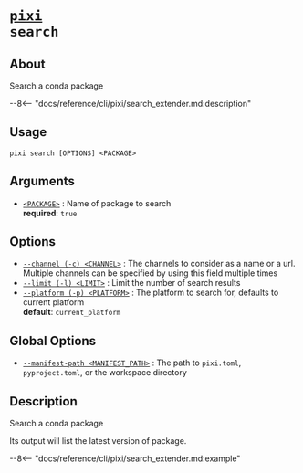 <!--- This file is autogenerated. Do not edit manually! -->
# <code>[pixi](../pixi.md) search</code>

## About
Search a conda package

--8<-- "docs/reference/cli/pixi/search_extender.md:description"

## Usage
```
pixi search [OPTIONS] <PACKAGE>
```

## Arguments
- <a id="arg-<PACKAGE>" href="#arg-<PACKAGE>">`<PACKAGE>`</a>
:  Name of package to search
<br>**required**: `true`

## Options
- <a id="arg---channel" href="#arg---channel">`--channel (-c) <CHANNEL>`</a>
:  The channels to consider as a name or a url. Multiple channels can be specified by using this field multiple times
- <a id="arg---limit" href="#arg---limit">`--limit (-l) <LIMIT>`</a>
:  Limit the number of search results
- <a id="arg---platform" href="#arg---platform">`--platform (-p) <PLATFORM>`</a>
:  The platform to search for, defaults to current platform
<br>**default**: `current_platform`

## Global Options
- <a id="arg---manifest-path" href="#arg---manifest-path">`--manifest-path <MANIFEST_PATH>`</a>
:  The path to `pixi.toml`, `pyproject.toml`, or the workspace directory

## Description
Search a conda package

Its output will list the latest version of package.


--8<-- "docs/reference/cli/pixi/search_extender.md:example"
